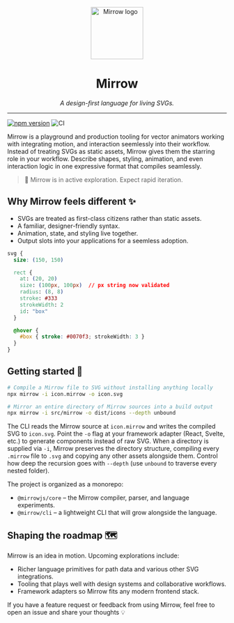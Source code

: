 <p align="center">
  <img src="https://cdn.statically.io/gh/MirrowApp/mirrow-app/main/public/favicon.svg" alt="Mirrow logo" width="120" />
</p>

<h1 align="center">Mirrow</h1>

<p align="center"><em>A design-first language for living SVGs.</em></p>

---
[![npm version](https://img.shields.io/npm/v/mirrow.svg)](https://www.npmjs.com/package/mirrow)
![CI](https://github.com/MirrowApp/mirrow/actions/workflows/ci.yml/badge.svg)

Mirrow is a playground and production tooling for vector animators working with integrating motion, and interaction seemlessly into their workflow. Instead of treating SVGs as static assets, Mirrow gives them the starring role in your workflow. Describe shapes, styling, animation, and even interaction logic in one expressive format that compiles seamlessly.

> 🚧 Mirrow is in active exploration. Expect rapid iteration.

## Why Mirrow feels different ✨

- SVGs are treated as first-class citizens rather than static assets.
- A familiar, designer-friendly syntax.
- Animation, state, and styling live together.
- Output slots into your applications for a seemless adoption.

```css
svg {
  size: (150, 150)

  rect {
    at: (20, 20)
    size: (100px, 100px)  // px string now validated
    radius: (8, 8)
    stroke: #333
    strokeWidth: 2
    id: "box"
  }

  @hover {
    #box { stroke: #0070f3; strokeWidth: 3 }
  }
}
```

## Getting started 🚀

```bash
# Compile a Mirrow file to SVG without installing anything locally
npx mirrow -i icon.mirrow -o icon.svg

# Mirror an entire directory of Mirrow sources into a build output
npx mirrow -i src/mirrow -o dist/icons --depth unbound
```

The CLI reads the Mirrow source at `icon.mirrow` and writes the compiled SVG to
`icon.svg`. Point the `-o` flag at your framework adapter (React, Svelte, etc.)
to generate components instead of raw SVG. When a directory is supplied via
`-i`, Mirrow preserves the directory structure, compiling every `.mirrow` file
to `.svg` and copying any other assets alongside them. Control how deep the
recursion goes with `--depth` (use `unbound` to traverse every nested folder).

The project is organized as a monorepo:

- `@mirrowjs/core` – the Mirrow compiler, parser, and language experiments.
- `@mirrow/cli` – a lightweight CLI that will grow alongside the language.

## Shaping the roadmap 🗺️

Mirrow is an idea in motion. Upcoming explorations include:

- Richer language primitives for path data and various other SVG integrations.
- Tooling that plays well with design systems and collaborative workflows.
- Framework adapters so Mirrow fits any modern frontend stack.

If you have a feature request or feedback from using Mirrow, feel free to open an issue and share your thoughts 💡
